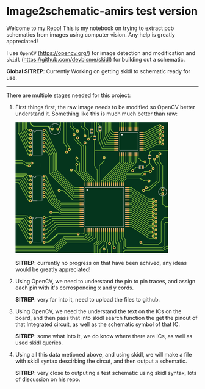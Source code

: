 # Image2schematic-amirs test version

Welcome to my Repo! This is my notebook on trying to extract pcb schematics from images using computer vision. Any help is greatly appreciated!

I use `OpenCV` (https://opencv.org/) for image detection and modification and `skidl` (https://github.com/devbisme/skidl) for building out a schematic.  

**Global SITREP**: Currently Working on getting skidl to schematic ready for use.

---------------------------------------------------

There are multiple stages needed for this project:

1. First things first, the raw image needs to be modified so OpenCV better understand it. Something like this is much much better than raw:

    <p align="left"><img src="assets/Example_images/Board_images/Board7.png" alt="assets/Example_images/Board_images/Board7.png" width="400"/></p>

    **SITREP**: currently no progress on that have been achived, any ideas would be greatly appreciated!


2. Using OpenCV, we need to understand the pin to pin traces, and assign each pin with it's corrosponding x and y cords.

    **SITREP**: very far into it, need to upload the files to github.

3. Using OpenCV, we need the understand the text on the ICs on the board, and then pass that into skidl search function the get the pinout of that Integrated circuit, as well as the schematic symbol of that IC.

    **SITREP**: some what into it, we do know where there are ICs, as well as used skidl queries.

4. Using all this data metioned above, and using skidl, we will make a file with skidl syntax descirbing the circut, and then output a schematic.

    **SITREP**: very close to outputing a test schematic using skidl syntax, lots of discussion on his repo.
